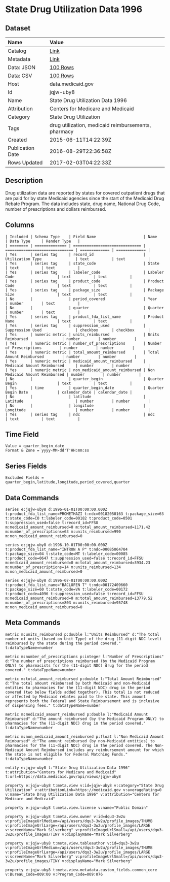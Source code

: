 # State Drug Utilization Data 1996

## Dataset

| Name | Value |
| :--- | :---- |
| Catalog | [Link](https://catalog.data.gov/dataset/state-drug-utilization-data-1996) |
| Metadata | [Link](https://data.medicaid.gov/api/views/jqjw-uby8) |
| Data: JSON | [100 Rows](https://data.medicaid.gov/api/views/jqjw-uby8/rows.json?max_rows=100) |
| Data: CSV | [100 Rows](https://data.medicaid.gov/api/views/jqjw-uby8/rows.csv?max_rows=100) |
| Host | data.medicaid.gov |
| Id | jqjw-uby8 |
| Name | State Drug Utilization Data 1996 |
| Attribution | Centers for Medicare and Medicaid |
| Category | State Drug Utilization |
| Tags | drug utilization, medicaid reimbursements, pharmacy |
| Created | 2015-06-11T14:22:39Z |
| Publication Date | 2016-08-29T22:36:58Z |
| Rows Updated | 2017-02-03T04:22:33Z |

## Description

Drug utilization data are reported by states for covered outpatient drugs that are paid for by state Medicaid agencies since the start of the Medicaid Drug Rebate Program. The data includes state, drug name, National Drug Code, number of prescriptions and dollars reimbursed.

## Columns

```ls
| Included | Schema Type    | Field Name                     | Name                           | Data Type     | Render Type   |
| ======== | ============== | ============================== | ============================== | ============= | ============= |
| Yes      | series tag     | record_id                      | Utilization Type               | text          | text          |
| Yes      | series tag     | state_code                     | State                          | text          | text          |
| Yes      | series tag     | labeler_code                   | Labeler Code                   | text          | text          |
| Yes      | series tag     | product_code                   | Product Code                   | text          | text          |
| Yes      | series tag     | package_size                   | Package Size                   | text          | text          |
| No       |                | period_covered                 | Year                           | number        | text          |
| No       |                | quarter                        | Quarter                        | number        | text          |
| Yes      | series tag     | product_fda_list_name          | Product Name                   | text          | text          |
| Yes      | series tag     | suppression_used               | Suppression Used               | checkbox      | checkbox      |
| Yes      | numeric metric | units_reimbursed               | Units Reimbursed               | number        | number        |
| Yes      | numeric metric | number_of_prescriptions        | Number of Prescriptions        | number        | number        |
| Yes      | numeric metric | total_amount_reimbursed        | Total Amount Reimbursed        | number        | number        |
| Yes      | numeric metric | medicaid_amount_reimbursed     | Medicaid Amount Reimbursed     | number        | number        |
| Yes      | numeric metric | non_medicaid_amount_reimbursed | Non Medicaid Amount Reimbursed | number        | number        |
| No       |                | quarter_begin                  | Quarter Begin                  | text          | text          |
| Yes      | time           | quarter_begin_date             | Quarter Begin Date             | calendar_date | calendar_date |
| No       |                | latitude                       | Latitude                       | number        | number        |
| No       |                | longitude                      | Longitude                      | number        | number        |
| Yes      | series tag     | ndc                            | ndc                            | text          | text          |
```

## Time Field

```ls
Value = quarter_begin_date
Format & Zone = yyyy-MM-dd'T'HH:mm:ss
```

## Series Fields

```ls
Excluded Fields = quarter_begin,latitude,longitude,period_covered,quarter
```

## Data Commands

```ls
series e:jqjw-uby8 d:1996-01-01T00:00:00.000Z t:product_fda_list_name=PROMETHAZI t:ndc=00182050163 t:package_size=63 t:state_code=CO t:labeler_code=00182 t:product_code=0501 t:suppression_used=false t:record_id=FFSU m:medicaid_amount_reimbursed=0 m:total_amount_reimbursed=1171.42 m:number_of_prescriptions=63 m:units_reimbursed=990 m:non_medicaid_amount_reimbursed=0

series e:jqjw-uby8 d:1996-10-01T00:00:00.000Z t:product_fda_list_name="INTRON A P" t:ndc=00085064704 t:package_size=04 t:state_code=MT t:labeler_code=00085 t:product_code=0647 t:suppression_used=false t:record_id=FFSU m:medicaid_amount_reimbursed=0 m:total_amount_reimbursed=3934.23 m:number_of_prescriptions=14 m:units_reimbursed=134 m:non_medicaid_amount_reimbursed=0

series e:jqjw-uby8 d:1996-07-01T00:00:00.000Z t:product_fda_list_name="BACLOFEN T" t:ndc=00172409660 t:package_size=60 t:state_code=VA t:labeler_code=00172 t:product_code=4096 t:suppression_used=false t:record_id=FFSU m:medicaid_amount_reimbursed=0 m:total_amount_reimbursed=13779.52 m:number_of_prescriptions=803 m:units_reimbursed=95748 m:non_medicaid_amount_reimbursed=0
```

## Meta Commands

```ls
metric m:units_reimbursed p:double l:"Units Reimbursed" d:"The total number of units (based on Unit Type) of the drug (11-digit NDC level) reimbursed by the state during the period covered." t:dataTypeName=number

metric m:number_of_prescriptions p:integer l:"Number of Prescriptions" d:"The number of prescriptions reimbursed (by the Medicaid Program ONLY) to pharmacists for the (11-digit NDC) drug for the period covered." t:dataTypeName=number

metric m:total_amount_reimbursed p:double l:"Total Amount Reimbursed" d:"The total amount reimbursed by both Medicaid and non-Medicaid entities to pharmacies for the (11-digit NDC) drug in the period covered (two below fields added together). This total is not reduced or affected by Medicaid rebates paid to the state. This amount represents both the Federal and State Reimbursement and is inclusive of dispensing fees." t:dataTypeName=number

metric m:medicaid_amount_reimbursed p:double l:"Medicaid Amount Reimbursed" d:"The amount reimbursed (by the Medicaid Program ONLY) to pharmacies for the (11-digit NDC) drug in the period covered." t:dataTypeName=number

metric m:non_medicaid_amount_reimbursed p:float l:"Non Medicaid Amount Reimbursed" d:"The amount reimbursed (by non-Medicaid entities) to pharmacies for the (11-digit NDC) drug in the period covered. The Non-Medicaid Amount Reimbursed includes any reimbursement amount for which the state is not eligible for Federal Matching Funds." t:dataTypeName=number

entity e:jqjw-uby8 l:"State Drug Utilization Data 1996" t:attribution="Centers for Medicare and Medicaid" t:url=https://data.medicaid.gov/api/views/jqjw-uby8

property e:jqjw-uby8 t:meta.view v:id=jqjw-uby8 v:category="State Drug Utilization" v:attributionLink=https://medicaid.gov v:averageRating=0 v:name="State Drug Utilization Data 1996" v:attribution="Centers for Medicare and Medicaid"

property e:jqjw-uby8 t:meta.view.license v:name="Public Domain"

property e:jqjw-uby8 t:meta.view.owner v:id=dqu3-3w2u v:profileImageUrlMedium=/api/users/dqu3-3w2u/profile_images/THUMB v:profileImageUrlLarge=/api/users/dqu3-3w2u/profile_images/LARGE v:screenName="Mark Silverberg" v:profileImageUrlSmall=/api/users/dqu3-3w2u/profile_images/TINY v:displayName="Mark Silverberg"

property e:jqjw-uby8 t:meta.view.tableauthor v:id=dqu3-3w2u v:profileImageUrlMedium=/api/users/dqu3-3w2u/profile_images/THUMB v:profileImageUrlLarge=/api/users/dqu3-3w2u/profile_images/LARGE v:screenName="Mark Silverberg" v:profileImageUrlSmall=/api/users/dqu3-3w2u/profile_images/TINY v:displayName="Mark Silverberg"

property e:jqjw-uby8 t:meta.view.metadata.custom_fields.common_core v:Bureau_Code=009:00 v:Program_Code=009:076
```